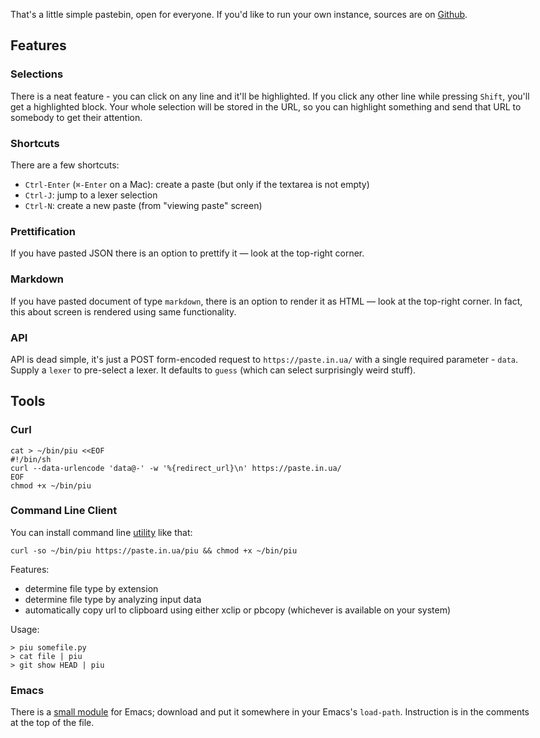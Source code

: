 <style>body { max-width: 60em; margin: 0 auto; }</style>

That's a little simple pastebin, open for everyone. If you'd like to run your
own instance, sources are on [Github](https://github.com/piranha/piu.clj).

## Features

### Selections

There is a neat feature - you can click on any line and it'll be highlighted. If
you click any other line while pressing `Shift`, you'll get a highlighted
block. Your whole selection will be stored in the URL, so you can highlight
something and send that URL to somebody to get their attention.

### Shortcuts

There are a few shortcuts:

- `Ctrl-Enter` (`⌘-Enter` on a Mac): create a paste (but only if the textarea is not
  empty)
- `Ctrl-J`: jump to a lexer selection
- `Ctrl-N`: create a new paste (from "viewing paste" screen)

### Prettification

If you have pasted JSON there is an option to prettify it — look at the top-right
corner.

### Markdown

If you have pasted document of type `markdown`, there is an option to render it as HTML —
look at the top-right corner. In fact, this about screen is rendered using same
functionality.

### API

API is dead simple, it's just a POST form-encoded request to
`https://paste.in.ua/` with a single required parameter - `data`. Supply a
`lexer` to pre-select a lexer. It defaults to `guess` (which can select
surprisingly weird stuff).

## Tools

### Curl

```
cat > ~/bin/piu <<EOF
#!/bin/sh
curl --data-urlencode 'data@-' -w '%{redirect_url}\n' https://paste.in.ua/
EOF
chmod +x ~/bin/piu
```

### Command Line Client

You can install command line [utility](/piu) like that:

```
curl -so ~/bin/piu https://paste.in.ua/piu && chmod +x ~/bin/piu
```

Features:

- determine file type by extension
- determine file type by analyzing input data
- automatically copy url to clipboard using either xclip or pbcopy (whichever is
  available on your system)

Usage:

```
> piu somefile.py
> cat file | piu
> git show HEAD | piu
```

### Emacs

There is a [small module](/piu.el) for Emacs; download and put it somewhere in
your Emacs's `load-path`. Instruction is in the comments at the top of the file.
